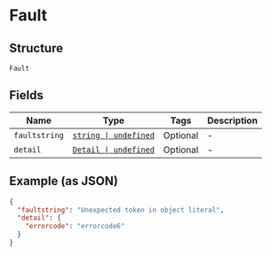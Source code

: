 
# Fault

## Structure

`Fault`

## Fields

| Name | Type | Tags | Description |
|  --- | --- | --- | --- |
| `faultstring` | [`string \| undefined`](../../doc/models/string-enum.md) | Optional | - |
| `detail` | [`Detail \| undefined`](../../doc/models/detail.md) | Optional | - |

## Example (as JSON)

```json
{
  "faultstring": "Unexpected token in object literal",
  "detail": {
    "errorcode": "errorcode6"
  }
}
```

